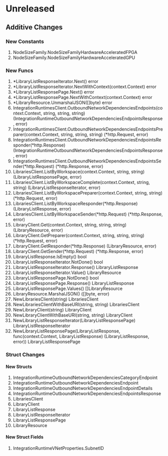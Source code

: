 # Unreleased

## Additive Changes

### New Constants

1. NodeSizeFamily.NodeSizeFamilyHardwareAcceleratedFPGA
1. NodeSizeFamily.NodeSizeFamilyHardwareAcceleratedGPU

### New Funcs

1. *LibraryListResponseIterator.Next() error
1. *LibraryListResponseIterator.NextWithContext(context.Context) error
1. *LibraryListResponsePage.Next() error
1. *LibraryListResponsePage.NextWithContext(context.Context) error
1. *LibraryResource.UnmarshalJSON([]byte) error
1. IntegrationRuntimesClient.OutboundNetworkDependenciesEndpoints(context.Context, string, string, string) (IntegrationRuntimeOutboundNetworkDependenciesEndpointsResponse, error)
1. IntegrationRuntimesClient.OutboundNetworkDependenciesEndpointsPreparer(context.Context, string, string, string) (*http.Request, error)
1. IntegrationRuntimesClient.OutboundNetworkDependenciesEndpointsResponder(*http.Response) (IntegrationRuntimeOutboundNetworkDependenciesEndpointsResponse, error)
1. IntegrationRuntimesClient.OutboundNetworkDependenciesEndpointsSender(*http.Request) (*http.Response, error)
1. LibrariesClient.ListByWorkspace(context.Context, string, string) (LibraryListResponsePage, error)
1. LibrariesClient.ListByWorkspaceComplete(context.Context, string, string) (LibraryListResponseIterator, error)
1. LibrariesClient.ListByWorkspacePreparer(context.Context, string, string) (*http.Request, error)
1. LibrariesClient.ListByWorkspaceResponder(*http.Response) (LibraryListResponse, error)
1. LibrariesClient.ListByWorkspaceSender(*http.Request) (*http.Response, error)
1. LibraryClient.Get(context.Context, string, string, string) (LibraryResource, error)
1. LibraryClient.GetPreparer(context.Context, string, string, string) (*http.Request, error)
1. LibraryClient.GetResponder(*http.Response) (LibraryResource, error)
1. LibraryClient.GetSender(*http.Request) (*http.Response, error)
1. LibraryListResponse.IsEmpty() bool
1. LibraryListResponseIterator.NotDone() bool
1. LibraryListResponseIterator.Response() LibraryListResponse
1. LibraryListResponseIterator.Value() LibraryResource
1. LibraryListResponsePage.NotDone() bool
1. LibraryListResponsePage.Response() LibraryListResponse
1. LibraryListResponsePage.Values() []LibraryResource
1. LibraryResource.MarshalJSON() ([]byte, error)
1. NewLibrariesClient(string) LibrariesClient
1. NewLibrariesClientWithBaseURI(string, string) LibrariesClient
1. NewLibraryClient(string) LibraryClient
1. NewLibraryClientWithBaseURI(string, string) LibraryClient
1. NewLibraryListResponseIterator(LibraryListResponsePage) LibraryListResponseIterator
1. NewLibraryListResponsePage(LibraryListResponse, func(context.Context, LibraryListResponse) (LibraryListResponse, error)) LibraryListResponsePage

### Struct Changes

#### New Structs

1. IntegrationRuntimeOutboundNetworkDependenciesCategoryEndpoint
1. IntegrationRuntimeOutboundNetworkDependenciesEndpoint
1. IntegrationRuntimeOutboundNetworkDependenciesEndpointDetails
1. IntegrationRuntimeOutboundNetworkDependenciesEndpointsResponse
1. LibrariesClient
1. LibraryClient
1. LibraryListResponse
1. LibraryListResponseIterator
1. LibraryListResponsePage
1. LibraryResource

#### New Struct Fields

1. IntegrationRuntimeVNetProperties.SubnetID
